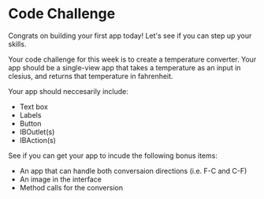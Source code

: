 # Code Challenge

Congrats on building your first app today!  Let's see if you can step up your skills.

Your code challenge for this week is to create a temperature converter.  Your app should be a single-view app that takes a temperature as an input in clesius, and returns that temperature in fahrenheit.  

Your app should neccesarily include:
+ Text box
+ Labels
+ Button
+ IBOutlet(s)
+ IBAction(s)

See if you can get your app to incude the following bonus items:
+ An app that can handle both conversaion directions (i.e. F-C and C-F)
+ An image in the interface
+ Method calls for the conversion
